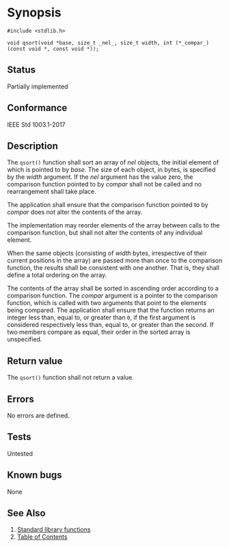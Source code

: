 # Synopsis

`#include <stdlib.h>`

`void qsort(void *base, size_t _nel_, size_t width, int (*_compar_)(const void *, const void *));`

## Status

Partially implemented

## Conformance

IEEE Std 1003.1-2017

## Description

The `qsort()` function shall sort an array of _nel_ objects, the initial element of which is pointed to by _base_.
The size of each object, in bytes, is specified by the _width_ argument. If the _nel_ argument has the value zero,
the comparison function pointed to by _compar_ shall not be called and no rearrangement shall take place.

The application shall ensure that the comparison function pointed to by _compar_ does not alter
the contents of the array.

The implementation may reorder elements of the array between calls to the comparison function, but shall not alter the
contents of any individual element.

When the same objects (consisting of _width_ bytes, irrespective of their current positions in the array) are passed
more than once to the comparison function, the results shall be consistent with one another. That is, they shall
define a total ordering on the array.

The contents of the array shall be sorted in ascending order according to a comparison function. The _compar_
argument is a pointer to the comparison function, which is called with two arguments that point to the elements being
compared. The application shall ensure that the function returns an integer less than, equal to, or greater than
`0`, if the first argument is considered respectively less than, equal to, or greater than the second. If two members
compare as equal, their order in the sorted array is unspecified.

## Return value

The `qsort()` function shall not return a value.

## Errors

No errors are defined.

## Tests

Untested

## Known bugs

None

## See Also

1. [Standard library functions](../README.md)
2. [Table of Contents](../../../README.md)
